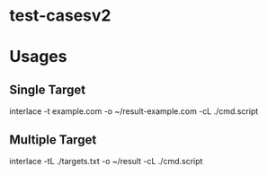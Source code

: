 # test-casesv2

# Usages

## Single Target
interlace -t example.com -o ~/result-example.com -cL ./cmd.script

## Multiple Target
 interlace -tL ./targets.txt -o ~/result -cL ./cmd.script
